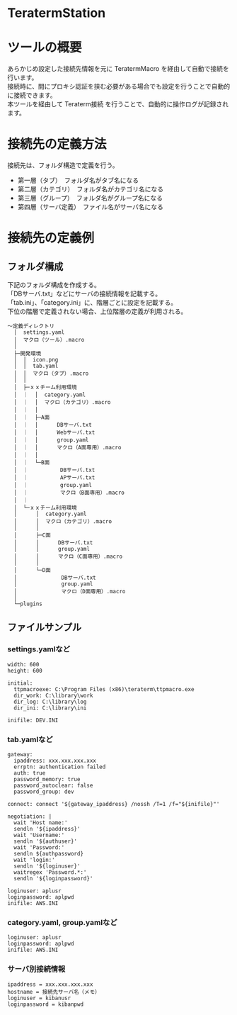 # TeratermStation

# ツールの概要

あらかじめ設定した接続先情報を元に TeratermMacro を経由して自動で接続を行います。  
接続時に、間にプロキシ認証を挟む必要がある場合でも設定を行うことで自動的に接続できます。  
本ツールを経由して Teraterm接続 を行うことで、自動的に操作ログが記録されます。


# 接続先の定義方法

接続先は、フォルダ構造で定義を行う。  

 * 第一層（タブ）　フォルダ名がタブ名になる
 * 第二層（カテゴリ）　フォルダ名がカテゴリ名になる
 * 第三層（グループ）　フォルダ名がグループ名になる
 * 第四層（サーバ定義）　ファイル名がサーバ名になる
 
 
# 接続先の定義例
 
## フォルダ構成
 
 下記のフォルダ構成を作成する。  
 「DBサーバ.txt」などにサーバの接続情報を記載する。  
 「tab.ini」、「category.ini」に、階層ごとに設定を記載する。  
 下位の階層で定義されない場合、上位階層の定義が利用される。  
 
 
`～定義ディレクトリ`  
`  │  settings.yaml`  
`  │  マクロ（ツール）.macro`  
`  │`  
`  ├─開発環境`  
`  │  │  icon.png`  
`  │  │  tab.yaml`  
`  │  │  マクロ（タブ）.macro`  
`  │  │`  
`  │  ├─ｘｘチーム利用環境`  
`  │  ｜  │  category.yaml`  
`  │  ｜  │  マクロ（カテゴリ）.macro`  
`  │  ｜  │`  
`  │  ｜  ├─A面`  
`  │  ｜  │      DBサーバ.txt`  
`  │  ｜  │      Webサーバ.txt`  
`  │  ｜  │      group.yaml`  
`  │  ｜  │      マクロ（A面専用）.macro`  
`  │  ｜  │`  
`  │  ｜  └─B面`  
`  │  ｜          DBサーバ.txt`  
`  │  ｜          APサーバ.txt`  
`  │  ｜          group.yaml`  
`  │  ｜          マクロ（B面専用）.macro`  
`  │  ｜`  
`  │  └─ｘｘチーム利用環境`  
`  │      │  category.yaml`  
`  │      │  マクロ（カテゴリ）.macro`  
`  │      │`  
`  │      ├─C面`  
`  │      │      DBサーバ.txt`  
`  │      │      group.yaml`  
`  │      │      マクロ（C面専用）.macro`  
`  │      │`  
`  │      └─D面`  
`  │              DBサーバ.txt`  
`  │              group.yaml`  
`  │              マクロ（D面専用）.macro`  
`  │`  
`  └─plugins`  


## ファイルサンプル
### settings.yamlなど
    width: 600  
    height: 600  

    initial:
      ttpmacroexe: C:\Program Files (x86)\teraterm\ttpmacro.exe
      dir_work: C:\library\work
      dir_log: C:\library\log
      dir_ini: C:\library\ini
      
    inifile: DEV.INI

### tab.yamlなど
    gateway:
      ipaddress: xxx.xxx.xxx.xxx
      errptn: authentication failed
      auth: true
      password_memory: true
      password_autoclear: false
      password_group: dev
    
    connect: connect '${gateway_ipaddress} /nossh /T=1 /f="${inifile}"'
    
    negotiation: |
      wait 'Host name:'
      sendln '${ipaddress}'
      wait 'Username:'
      sendln '${authuser}'
      wait 'Password:'
      sendln ${authpassword}
      wait 'login:'
      sendln '${loginuser}'
      waitregex 'Password.*:'
      sendln '${loginpassword}'
    
    loginuser: aplusr
    loginpassword: aplpwd
    inifile: AWS.INI

### category.yaml, group.yamlなど
    loginuser: aplusr
    loginpassword: aplpwd
    inifile: AWS.INI

### サーバ別接続情報
    ipaddress = xxx.xxx.xxx.xxx
    hostname = 接続先サーバ名（メモ）
    loginuser = kibanusr
    loginpassword = kibanpwd


 
